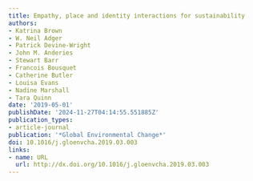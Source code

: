 ```yaml
---
title: Empathy, place and identity interactions for sustainability
authors:
- Katrina Brown
- W. Neil Adger
- Patrick Devine-Wright
- John M. Anderies
- Stewart Barr
- Francois Bousquet
- Catherine Butler
- Louisa Evans
- Nadine Marshall
- Tara Quinn
date: '2019-05-01'
publishDate: '2024-11-27T04:14:55.551885Z'
publication_types:
- article-journal
publication: '*Global Environmental Change*'
doi: 10.1016/j.gloenvcha.2019.03.003
links:
- name: URL
  url: http://dx.doi.org/10.1016/j.gloenvcha.2019.03.003
---
```

